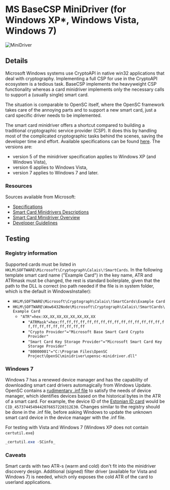 # MS BaseCSP MiniDriver (for Windows XP*, Windows Vista, Windows 7)

 ![MiniDriver](attachments/wiki/MiniDriver/OpenSCCardMod.png "MiniDriver")

## Details

Microsoft Windows systems use CryptoAPI in native win32 applications that deal with cryptography. Implementing a full CSP for use in the CryptoAPI ecosystem is a tedious task. BaseCSP implements the heavyweight CSP functionality whereas a card minidriver implements only the necessary calls to support a (usually single) smart card.

The situation is comparable to OpenSC itself, where the OpenSC framework takes care of the annoying parts and to support a new smart card, just a card specific driver needs to be implemented.

The smart card minidriver offers a shortcut compared to building a traditional cryptographic service provider (CSP). It does this by handling most of the complicated cryptographic tasks behind the scenes, saving the developer time and effort.
Available specifications can be found [here](https://learn.microsoft.com/en-us/previous-versions/windows/hardware/design/dn631754(v=vs.85)). The versions are:

* version 5 of the minidriver specification applies to Windows XP (and Windows Vista),
* version 6 applies to Windows Vista,
* version 7 applies to Windows 7 and later.

### Resources

Sources available from Microsoft:

* [Specifications](https://learn.microsoft.com/en-us/previous-versions/windows/hardware/design/dn631754(v=vs.85))
* [Smart Card Minidrivers Descriptions](https://learn.microsoft.com/en-us/windows-hardware/drivers/smartcard/smart-card-minidrivers)
* [Smart Card Minidriver Overview](https://learn.microsoft.com/en-us/windows-hardware/drivers/smartcard/smart-card-minidriver-overview)
* [Developer Guidelines](https://learn.microsoft.com/en-us/windows-hardware/drivers/smartcard/developer-guidelines)

## Testing

### Registry information

Supported cards must be listed in `HKLM\SOFTWARE\Microsoft\Cryptograph\Calais\!SmartCards`.
In the following template smart card name ("Example Card") in the key name, ATR and ATRmask must be changed, the rest is standard boilerplate, given that the path to the DLL is correct (no path needed if the file is in system folder, which is the default in WindowsInstaller):

* `HKLM\SOFTWARE\Microsoft\Cryptograph\Calais\!SmartCards\Example Card`
* `HKLM\SOFTWARE\Wow6432Node\Microsoft\Cryptograph\Calais\!SmartCards\Example Card`
  * `"ATR"=hex:XX,XX,XX,XX,XX,XX,XX,XX`
    * `"ATRMask"=hex:ff,ff,ff,ff,ff,ff,ff,ff,ff,ff,ff,ff,ff,ff,ff,ff,ff,ff,ff,ff,ff,ff,ff,ff`
    * `"Crypto Provider"="Microsoft Base Smart Card Crypto Provider"`
    * `"Smart Card Key Storage Provider"="Microsoft Smart Card Key Storage Provider"`
    * `"80000001"="C:\Program Files\OpenSC Project\OpenSC\minidriver\opensc-minidriver.dll"`

### Windows 7

Windows 7 has a renewed device manager and has the capability of downloading smart card drivers automagically from Windows Update. OpenSC contains a [rudimentary .inf file](https://github.com/OpenSC/OpenSC/blob/master/src/minidriver/opensc-minidriver.inf.in) to satisfy the needs of device manager, which identifies devices based on the historical bytes in the ATR of a smart card. For example, the device ID of the [Estonian ID card](https://smartcard-atr.apdu.fr/parse?ATR=3BDE18FFC080B1FE451F034573744549442076657220312E302B) would be `CID_4573744549442076657220312E30`. Changes similar to the registry should be done in the .inf file, before asking Windows to update the unknown smart card device in the device manager with the .inf file.

For testing with Vista and Windows 7 (Windows XP does not contain `certutil.exe`)

```powershell
_certutil.exe -SCinfo_
```

### Caveats

Smart cards with two ATR-s (warm and cold) don't fit into the minidriver discovery design. Additional (signed) filter driver (available for Vista and Windows 7) is needed, which only exposes the cold ATR of the card to userland applications.

